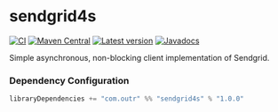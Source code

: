 # sendgrid4s

[![CI](https://github.com/outr/sendgrid4s/actions/workflows/ci.yml/badge.svg?branch=master)](https://github.com/outr/sendgrid4s/actions/workflows/ci.yml)
[![Maven Central](https://maven-badges.herokuapp.com/maven-central/com.outr/sendgrid4s_3.2.2/badge.svg)](https://maven-badges.herokuapp.com/maven-central/com.outr/sendgrid4s_3.2.2)
[![Latest version](https://index.scala-lang.org/outr/sendgrid4s/sendgrid4s/latest.svg)](https://index.scala-lang.org/outr/sendgrid4s)
[![Javadocs](https://javadoc.io/badge/com.outr/sendgrid4s_3.2.2.svg)](https://javadoc.io/doc/com.outr/sendgrid4s_3.2.2)

Simple asynchronous, non-blocking client implementation of Sendgrid.

### Dependency Configuration

```scala
libraryDependencies += "com.outr" %% "sendgrid4s" % "1.0.0"
```